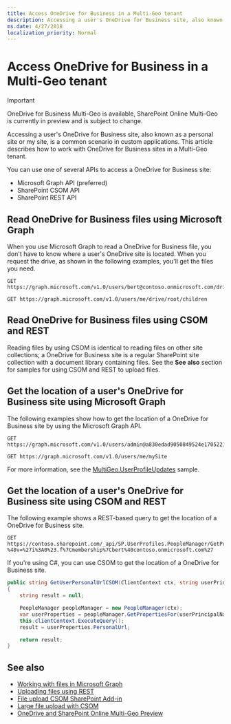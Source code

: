 ```yaml
---
title: Access OneDrive for Business in a Multi-Geo tenant
description: Accessing a user's OneDrive for Business site, also known as a personal site or my site, is a common scenario in custom applications.
ms.date: 4/27/2018
localization_priority: Normal
---
```


# Access OneDrive for Business in a Multi-Geo tenant

> [!IMPORTANT] 
> OneDrive for Business Multi-Geo is available, SharePoint Online Multi-Geo is currently in preview and is subject to change.

Accessing a user's OneDrive for Business site, also known as a personal site or my site, is a common scenario in custom applications. This article describes how to work with OneDrive for Business sites in a Multi-Geo tenant.

You can use one of several APIs to access a OneDrive for Business site:

- Microsoft Graph API (preferred)
- SharePoint CSOM API
- SharePoint REST API


## Read OneDrive for Business files using Microsoft Graph

When you use Microsoft Graph to read a OneDrive for Business file, you don't have to know where a user's OneDrive site is located. When you request the drive, as shown in the following examples, you'll get the files you need. 

```
GET https://graph.microsoft.com/v1.0/users/bert@contoso.onmicrosoft.com/drive/root/children

GET https://graph.microsoft.com/v1.0/users/me/drive/root/children
```

## Read OneDrive for Business files using CSOM and REST

Reading files by using CSOM is identical to reading files on other site collections; a OneDrive for Business site is a regular SharePoint site collection with a document library containing files. See the **See also** section for samples for using CSOM and REST to upload files.

## Get the location of a user's OneDrive for Business site using Microsoft Graph

The following examples show how to get the location of a OneDrive for Business site by using the Microsoft Graph API.

```
GET https://graph.microsoft.com/v1.0/users/admin@a830edad9050849524e17052212.onmicrosoft.com/mySite

GET https://graph.microsoft.com/v1.0/users/me/mySite
```

For more information, see the [MultiGeo.UserProfileUpdates](https://github.com/SharePoint/PnP/tree/dev/Samples/MultiGeo.UserProfileUpdates) sample.

## Get the location of a user's OneDrive for Business site using CSOM and REST

The following example shows a REST-based query to get the location of a OneDrive for Business site.

```
GET https://contoso.sharepoint.com/_api/SP.UserProfiles.PeopleManager/GetPropertiesFor(accountName=@v)/PersonalUrl?%40v=%27i%3A0%23.f%7Cmembership%7Cbert%40contoso.onmicrosoft.com%27
```

If you're using C#, you can use CSOM to get the location of a OneDrive for Business site.

```csharp
public string GetUserPersonalUrlCSOM(ClientContext ctx, string userPrincipalName)
{
    string result = null;

    PeopleManager peopleManager = new PeopleManager(ctx);
    var userProperties = peopleManager.GetPropertiesFor(userPrincipalName);
    this.clientContext.ExecuteQuery();
    result = userProperties.PersonalUrl;

    return result;
}
```



## See also

- [Working with files in Microsoft Graph](https://docs.microsoft.com/en-us/graph/api/resources/onedrive?view=graph-rest-1.0)
- [Uploading files using REST](https://github.com/SharePoint/PnP/tree/master/Samples/Core.RestFileUpload)
- [File upload CSOM SharePoint Add-in](https://github.com/SharePoint/PnP/tree/master/Samples/Core.FileUpload)
- [Large file upload with CSOM](https://github.com/SharePoint/PnP/tree/master/Samples/Core.LargeFileUpload)
- [OneDrive and SharePoint Online Multi-Geo Preview](multigeo-introduction.md)

